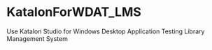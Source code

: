 # KatalonForWDAT_LMS
Use Katalon Studio for Windows Desktop Application Testing Library Management System
